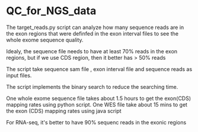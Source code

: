 # QC_for_NGS_data

The target_reads.py script can analyze how many sequence reads are in the exon regions that were definfed in the exon interval files to see the whole exome sequence quality. 

Idealy, the sequence file needs to have at least 70% reads in the exon regions, but if we use CDS region, then it better has > 50% reads

The script take sequence sam file , exon interval file and sequence reads as input files.

The script implements the binary search to reduce the searching time. 

One whole exome sequence file takes about 1.5 hours to get the exon(CDS) mapping rates using python script.
One WES file take about 15 mins to get the exon (CDS) mapping rates using java script

For RNA-seq, it's better to have 90% sequenc reads in the exonic regions
